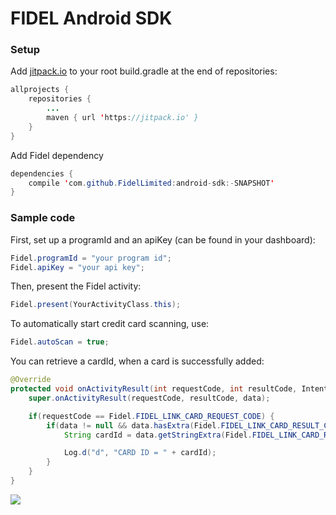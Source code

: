 # FIDEL Android SDK

### Setup

Add [jitpack.io](https://www.jitpack.io) to your root build.gradle at the end of repositories:

```java
allprojects {
	repositories {
		...
		maven { url 'https://jitpack.io' }
	}
}
```
Add Fidel dependency

```java
dependencies {
    compile 'com.github.FidelLimited:android-sdk:-SNAPSHOT'
}
```
### Sample code

First, set up a programId and an apiKey (can be found in your dashboard):

```java
Fidel.programId = "your program id";
Fidel.apiKey = "your api key";
```
Then, present the Fidel activity:

```java
Fidel.present(YourActivityClass.this);
```

To automatically start credit card scanning, use:

```java
Fidel.autoScan = true;
```

You can retrieve a cardId, when a card is successfully added:

```java
@Override
protected void onActivityResult(int requestCode, int resultCode, Intent data) {
    super.onActivityResult(requestCode, resultCode, data);

    if(requestCode == Fidel.FIDEL_LINK_CARD_REQUEST_CODE) {
        if(data != null && data.hasExtra(Fidel.FIDEL_LINK_CARD_RESULT_CARD_ID)) {
            String cardId = data.getStringExtra(Fidel.FIDEL_LINK_CARD_RESULT_CARD_ID);

            Log.d("d", "CARD ID = " + cardId);
        }
    }
}
```
[![](https://jitpack.io/v/FidelLimited/android-sdk.svg)](https://jitpack.io/#FidelLimited/android-sdk)

